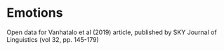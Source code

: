 # Emotions
Open data for Vanhatalo et al (2019) article, published by SKY Journal of Linguistics (vol 32, pp. 145-179)
